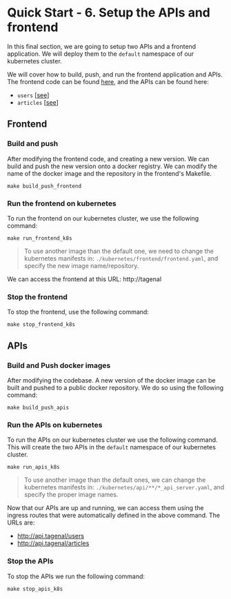 # Quick Start - 6. Setup the APIs and frontend

In this final section, we are going to setup two APIs and a frontend application. We will deploy them to the `default` namespace of our kubernetes cluster.

We will cover how to build, push, and run the frontend application and APIs. The frontend code can be found [here](./api/users/README.md), and the APIs can be found here:

- `users` [[see](./api/users/)]
- `articles` [[see](./api/articles/)]

## Frontend

### Build and push

After modifying the frontend code, and creating a new version. We can build and push the new version onto a docker registry. We can modify the name of the docker image and the repository in the frontend's Makefile.

```
make build_push_frontend
```

### Run the frontend on kubernetes

To run the frontend on our kubernetes cluster, we use the following command:

```
make run_frontend_k8s
```

> To use another image than the default one, we need to change the kubernetes manifests in: `./kubernetes/frontend/frontend.yaml`, and specify the new image name/repository.

We can access the frontend at this URL: http://tagenal


### Stop the frontend

To stop the frontend, use the following command:

```
make stop_frontend_k8s
```


## APIs

### Build and Push docker images

After modifying the codebase. A new version of the docker image can be built and pushed to a public docker repository. We do so using the following command:

```
make build_push_apis
```

### Run the APIs on kubernetes

To run the APIs on our kubernetes cluster we use the following command. This will create the two APIs in the `default` namespace of our kubernetes cluster.

```
make run_apis_k8s
```

> To use another image than the default ones, we can change the kubernetes manifests in: `./kubernetes/api/**/*_api_server.yaml`, and specify the proper image names.

Now that our APIs are up and running, we can access them using the ingress routes that were automatically defined in the above command. The URLs are:

- http://api.tagenal/users
- http://api.tagenal/articles

### Stop the APIs

To stop the APIs we run the following command:

```
make stop_apis_k8s
```
